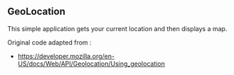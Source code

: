 ## GeoLocation

This simple application gets your current location and then displays a map. 

Original code adapted from : 

- https://developer.mozilla.org/en-US/docs/Web/API/Geolocation/Using_geolocation